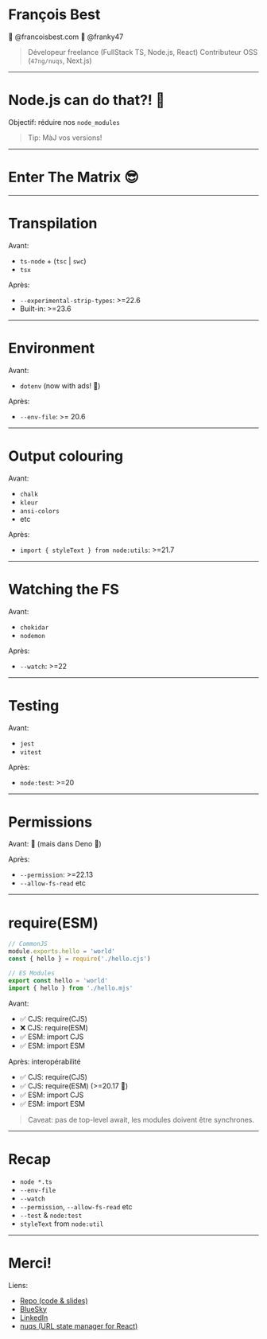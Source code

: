 # François Best

🦋 @francoisbest.com
🐙 @franky47

> Dévelopeur freelance (FullStack TS, Node.js, React)
> Contributeur OSS (`47ng/nuqs`, Next.js)

---

# Node.js can do that?! 🤯

Objectif: réduire nos `node_modules`

> Tip: MàJ vos versions!

---

# Enter The Matrix 😎

---

# Transpilation

Avant:

- `ts-node` + (`tsc` | `swc`)
- `tsx`

Après:

- `--experimental-strip-types`: >=22.6
- Built-in: >=23.6

---

# Environment

Avant:

- `dotenv` (now with ads! 💸)

Après:

- `--env-file`: >= 20.6

---

# Output colouring

Avant:

- `chalk`
- `kleur`
- `ansi-colors`
- etc

Après:

- `import { styleText } from node:utils`: >=21.7

---

# Watching the FS

Avant:

- `chokidar`
- `nodemon`

Après:

- `--watch`: >=22

---

# Testing

Avant:

- `jest`
- `vitest`

Après:

- `node:test`: >=20

---

# Permissions

Avant: 🦗 (mais dans Deno 🦕)

Après:

- `--permission`: >=22.13
- `--allow-fs-read` etc

---

# require(ESM)

```ts
// CommonJS
module.exports.hello = 'world'
const { hello } = require('./hello.cjs')

// ES Modules
export const hello = 'world'
import { hello } from './hello.mjs'
```

Avant:

- ✅ CJS: require(CJS)
- ❌ CJS: require(ESM)
- ✅ ESM: import CJS
- ✅ ESM: import ESM

Après: interopérabilité

- ✅ CJS: require(CJS)
- ✅ CJS: require(ESM) (>=20.17 🙌)
- ✅ ESM: import CJS
- ✅ ESM: import ESM

> Caveat: pas de top-level await,
> les modules doivent être synchrones.

---

# Recap

- `node *.ts`
- `--env-file`
- `--watch`
- `--permission`, `--allow-fs-read` etc
- `--test` & `node:test`
- `styleText` from `node:util`

---

# Merci!

Liens:

- [Repo (code & slides)](https://github.com/franky47/2025-07-08-humantalks-nodejs)
- [BlueSky](https://bsky.app/profile/francoisbest.com)
- [LinkedIn](https://www.linkedin.com/in/francoisbest/)
- [nuqs (URL state manager for React)](https://nuqs.47ng.com)
